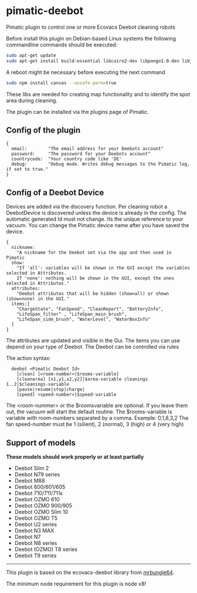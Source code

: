 # pimatic-deebot
Pimatic plugin to control one or more Ecovacs Deebot cleaning robots

Before install this plugin on Debian-based Linux systems the following commandline commands should be executed:
```bash
sudo apt-get update
sudo apt-get install build-essential libcairo2-dev libpango1.0-dev libjpeg-dev libgif-dev librsvg2-dev
```
A reboot might be necessary before executing the next command
```bash
sudo npm install canvas --unsafe-perm=true
```
These libs are needed for creating map functionality and to identify the spot area during cleaning.

The plugin can be installed via the plugins page of Pimatic.

## Config of the plugin
```
{
  email:        "The email address for your Deebots account"
  password:     "The password for your Deebots account"
  countrycode:  "Your country code like 'DE'
  debug:        "Debug mode. Writes debug messages to the Pimatic log, if set to true."
}
```

## Config of a Deebot Device

Devices are added via the discovery function. Per cleaning robot a DeebotDevice is discovered unless the device is already in the config.
The automatic generated Id must not change. Its the unique reference to your vacuum. You can change the Pimatic device name after you have saved the device.

```
{
  nickname:
    "A nickname for the Deebot set via the app and then used in Pimatic
  show:       
    "If 'all': variables will be shown in the GUI except the variables selected in Attributes.
    If 'none': nothing will be shown in the GUI, except the ones selected in Attributes."
  attributes:
    "Deebot attributes that will be hidden (show=all) or shown (show=none) in the GUI."
  items:[
    "ChargeState", "FanSpeed", "CleanReport", "BatteryInfo",
    "LifeSpan_filter" , "LifeSpan_main_brush",
    "LifeSpan_side_brush", "WaterLevel", "WaterBoxInfo"
  ]
}
```

The attributes are updated and visible in the Gui. The items you can use depend on your type of Deebot.
The Deebot can be controlled via rules

The action syntax:
```
  deebot <Pimatic Deebot Id>
    [clean] [<room-number>|$rooms-variable]
    [cleanarea] [x1,y1,x2,y2]|$area-variable cleanings 1..2|$cleanings-variable
    [pause|resume|stop|charge|
    [speed] <speed-number>|$speed-variable
```

The \<room-nummer> or the \$roomsvariable are optional. If you leave them out, the vacuum will start the default routine. The \$rooms-variable is variable with room-numbers separated by a comma. Example:  0,1,8,3,2
The fan speed-number must be 1 (silient), 2 (normal), 3 (high) or 4 (very high)

## Support of models
**These models should work properly or at least partially**
- Deebot Slim 2
- Deebot N79 series
- Deebot M88
- Deebot 600/601/605
- Deebot 710/711/711s
- Deebot OZMO 610
- Deebot OZMO 900/905
- Deebot OZMO Slim 10
- Deebot OZMO T5
- Deebot U2 series
- Deebot N3 MAX
- Deebot N7
- Deebot N8 series
- Deebot (OZMO) T8 series
- Deebot T9 series

---
This plugin is based on the ecovacs-deebot library from [mrbungle64](https://github.com/mrbungle64/ecovacs-deebot.js).

The minimum node requirement for this plugin is node v8!
